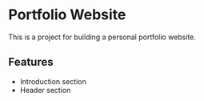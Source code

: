 # Portfolio Website
This is a project for building a personal portfolio website.
## Features
- Introduction section
- Header section
